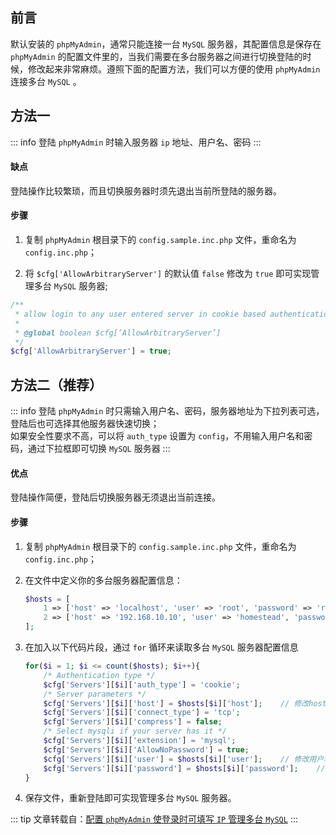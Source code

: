 ## 前言

默认安装的 `phpMyAdmin`，通常只能连接一台 `MySQL` 服务器，其配置信息是保存在 `phpMyAdmin` 的配置文件里的，当我们需要在多台服务器之间进行切换登陆的时候，修改起来非常麻烦。遵照下面的配置方法，我们可以方便的使用 `phpMyAdmin` 连接多台 `MySQL` 。

## 方法一

::: info
登陆 `phpMyAdmin` 时输入服务器 `ip` 地址、用户名、密码
:::

#### 缺点

登陆操作比较繁琐，而且切换服务器时须先退出当前所登陆的服务器。

#### 步骤

1. 复制 `phpMyAdmin` 根目录下的 `config.sample.inc.php` 文件，重命名为 `config.inc.php`；

2. 将 `$cfg['AllowArbitraryServer']` 的默认值 `false` 修改为 `true` 即可实现管理多台 `MySQL` 服务器;

```php
/**
 * allow login to any user entered server in cookie based authentication
 *
 * @global boolean $cfg[‘AllowArbitraryServer’]
 */
$cfg['AllowArbitraryServer'] = true;
```

## 方法二（推荐）

::: info
登陆 `phpMyAdmin` 时只需输入用户名、密码，服务器地址为下拉列表可选，登陆后也可选择其他服务器快速切换；  
如果安全性要求不高，可以将 `auth_type` 设置为 `config`，不用输入用户名和密码，通过下拉框即可切换 `MySQL` 服务器
:::

#### 优点

登陆操作简便，登陆后切换服务器无须退出当前连接。

#### 步骤

1. 复制 `phpMyAdmin` 根目录下的 `config.sample.inc.php` 文件，重命名为 `config.inc.php`；

2. 在文件中定义你的多台服务器配置信息：

   ```php
   $hosts = [
       1 => ['host' => 'localhost', 'user' => 'root', 'password' => 'root'],
       2 => ['host' => '192.168.10.10', 'user' => 'homestead', 'password' => 'secret']
   ];
   ```

3. 在加入以下代码片段，通过 `for` 循环来读取多台 `MySQL` 服务器配置信息

   ```php
   for($i = 1; $i <= count($hosts); $i++){
       /* Authentication type */
       $cfg['Servers'][$i]['auth_type'] = 'cookie';
       /* Server parameters */
       $cfg['Servers'][$i]['host'] = $hosts[$i]['host'];    // 修改host
       $cfg['Servers'][$i]['connect_type'] = 'tcp';
       $cfg['Servers'][$i]['compress'] = false;
       /* Select mysqli if your server has it */
       $cfg['Servers'][$i]['extension'] = 'mysql';
       $cfg['Servers'][$i]['AllowNoPassword'] = true;
       $cfg['Servers'][$i]['user'] = $hosts[$i]['user'];    // 修改用户名
       $cfg['Servers'][$i]['password'] = $hosts[$i]['password'];    // 密码
   }
   ```

4. 保存文件，重新登陆即可实现管理多台 `MySQL` 服务器。

::: tip
文章转载自：[配置 `phpMyAdmin` 使登录时可填写 `IP` 管理多台 `MySQL`](https://www.oicto.com/phpmyadmin-mysql-ip/)
:::
